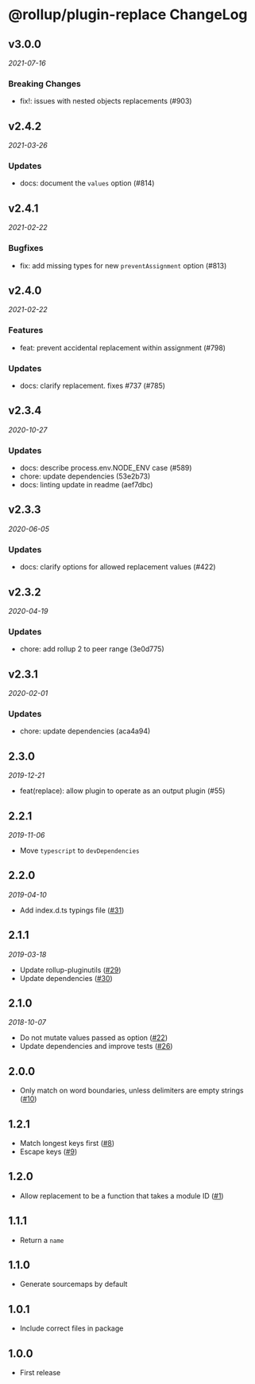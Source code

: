 # @rollup/plugin-replace ChangeLog

## v3.0.0

_2021-07-16_

### Breaking Changes

- fix!: issues with nested objects replacements (#903)

## v2.4.2

_2021-03-26_

### Updates

- docs: document the `values` option (#814)

## v2.4.1

_2021-02-22_

### Bugfixes

- fix: add missing types for new `preventAssignment` option (#813)

## v2.4.0

_2021-02-22_

### Features

- feat: prevent accidental replacement within assignment (#798)

### Updates

- docs: clarify replacement. fixes #737 (#785)

## v2.3.4

_2020-10-27_

### Updates

- docs: describe process.env.NODE_ENV case (#589)
- chore: update dependencies (53e2b73)
- docs: linting update in readme (aef7dbc)

## v2.3.3

_2020-06-05_

### Updates

- docs: clarify options for allowed replacement values (#422)

## v2.3.2

_2020-04-19_

### Updates

- chore: add rollup 2 to peer range (3e0d775)

## v2.3.1

_2020-02-01_

### Updates

- chore: update dependencies (aca4a94)

## 2.3.0

_2019-12-21_

- feat(replace): allow plugin to operate as an output plugin (#55)

## 2.2.1

_2019-11-06_

- Move `typescript` to `devDependencies`

## 2.2.0

_2019-04-10_

- Add index.d.ts typings file ([#31](https://github.com/rollup/rollup-plugin-replace/pull/31))

## 2.1.1

_2019-03-18_

- Update rollup-pluginutils ([#29](https://github.com/rollup/rollup-plugin-replace/pull/29))
- Update dependencies ([#30](https://github.com/rollup/rollup-plugin-replace/pull/30))

## 2.1.0

_2018-10-07_

- Do not mutate values passed as option ([#22](https://github.com/rollup/rollup-plugin-replace/pull/22))
- Update dependencies and improve tests ([#26](https://github.com/rollup/rollup-plugin-replace/pull/26))

## 2.0.0

- Only match on word boundaries, unless delimiters are empty strings ([#10](https://github.com/rollup/rollup-plugin-replace/pull/10))

## 1.2.1

- Match longest keys first ([#8](https://github.com/rollup/rollup-plugin-replace/pull/8))
- Escape keys ([#9](https://github.com/rollup/rollup-plugin-replace/pull/9))

## 1.2.0

- Allow replacement to be a function that takes a module ID ([#1](https://github.com/rollup/rollup-plugin-replace/issues/1))

## 1.1.1

- Return a `name`

## 1.1.0

- Generate sourcemaps by default

## 1.0.1

- Include correct files in package

## 1.0.0

- First release
